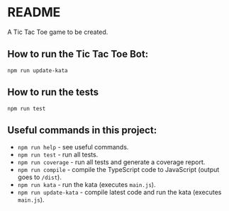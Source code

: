 # README

A Tic Tac Toe game to be created.

## How to run the Tic Tac Toe Bot:
```
npm run update-kata
```

## How to run the tests
```
npm run test
```

## Useful commands in this project:
- `npm run help` - see useful commands.
- `npm run test` - run all tests.
- `npm run coverage` - run all tests and generate a coverage report.
- `npm run compile` - compile the TypeScript code to JavaScript (output goes to `/dist`).
- `npm run kata` - run the kata (executes `main.js`).
- `npm run update-kata` - compile latest code and run the kata (executes `main.js`).
